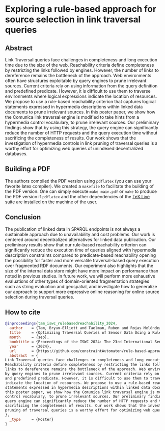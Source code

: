 # Exploring a rule-based approach for source selection in link traversal queries

## Abstract

Link Traversal queries face challenges in completeness and long execution time due to the size of the web.
Reachability criteria define completeness by restricting the links followed by engines. However, the number of
links to dereference remains the bottleneck of the approach. Web environments often have structures exploitable
by query engines to prune irrelevant sources. Current criteria rely on using information from the query definition
and predefined predicate. However, it is difficult to use them to traverse environments where logical expressions
indicate the location of resources. We propose to use a rule-based reachability criterion that captures logical
statements expressed in hypermedia descriptions within linked data documents to prune irrelevant sources. In
this poster paper, we show how the Comunica link traversal engine is modified to take hints from a hypermedia
control vocabulary, to prune irrelevant sources. Our preliminary findings show that by using this strategy, the
query engine can significantly reduce the number of HTTP requests and the query execution time without
sacrificing the completeness of results. Our work shows that the investigation of hypermedia controls in link
pruning of traversal queries is a worthy effort for optimizing web queries of unindexed decentralized databases.


## Building a PDF
The authors compiled the PDF version using `pdflatex` (you can use your favorite latex compiler).
We created a `makefile` to facilitate the building of the PDF version.
One can simply execute `make main.pdf` or `make` to produce the PDF version if `pdflatex` and the other dependencies of the [TeX Live](https://tug.org/texlive/) suite are installed on the machine of the user.


## Conclusion

The publication of linked data in SPARQL endpoints is not always a sustainable approach due to
unavailability and cost problems. Our work is centered around decentralized alternatives for linked data
publication. Our preliminary results show that our rule-based reachability criterion can significantly
reduce the execution time of queries aligned with hypermedia description constraints compared to
predicate-based reachability opening the possibility for faster and more versatile traversal-based query
execution over fragmented RDF documents. Our experiment also highlights that the size of the internal
data store might have more impact on performance than noted in previous studies. In future work, we
will perform more exhaustive evaluations of other types of domain-oriented fragmentation strategies
such as string evaluation and geospatial, and investigate how to generalize our approach to support
more expressive online reasoning for online source selection during traversal queries.

## How to cite

```bib
@inproceedings{tam_iswc_rulebasedreachability_2024,
  author    = {Tam, Bryan-Elliott and Taelman, Ruben and Rojas Meléndez, Julián and Colpaert, Pieter},
  title     = {Optimizing Traversal Queries of Sensor Data Using a Rule-Based Reachability Approach},
  month     = {sep},
  booktitle = {Proceedings of the ISWC 2024: The 23rd International Semantic Web Conference},
  year      = {2024},
  url       = {https://github.com/constraintAutomaton/rule-based-approach-for-source-selection-in-LTQP/releases},
  abstract  = {
Link Traversal queries face challenges in completeness and long execution time due to the size of the web.
Reachability criteria define completeness by restricting the links followed by engines. However, the number of
links to dereference remains the bottleneck of the approach. Web environments often have structures exploitable
by query engines to prune irrelevant sources. Current criteria rely on using information from the query definition
and predefined predicate. However, it is difficult to use them to traverse environments where logical expressions
indicate the location of resources. We propose to use a rule-based reachability criterion that captures logical
statements expressed in hypermedia descriptions within linked data documents to prune irrelevant sources. In
this poster paper, we show how the Comunica link traversal engine is modified to take hints from a hypermedia
control vocabulary, to prune irrelevant sources. Our preliminary findings show that by using this strategy, the
query engine can significantly reduce the number of HTTP requests and the query execution time without
sacrificing the completeness of results. Our work shows that the investigation of hypermedia controls in link
pruning of traversal queries is a worthy effort for optimizing web queries of unindexed decentralized databases.
},
  _type     = {Poster}
}
```